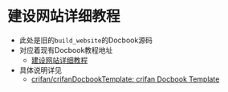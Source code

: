 # 建设网站详细教程

* 此处是旧的`build_website`的Docbook源码
* 对应着现有Docbook教程地址
  * [建设网站详细教程](https://www.crifan.org/files/doc/docbook/build_website/release/html/build_website.html)
* 具体说明详见
  * [crifan/crifanDocbookTemplate: crifan Docbook Template](https://github.com/crifan/crifanDocbookTemplate)
